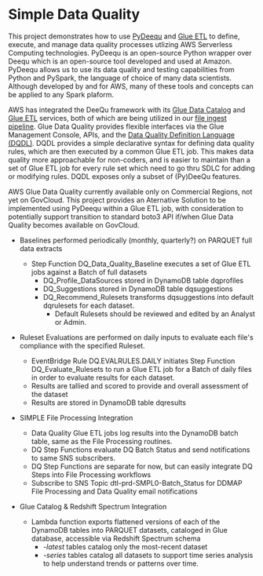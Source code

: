 # Simple Data Quality
This project demonstrates how to use [PyDeequ](https://github.com/awslabs/python-deequ) and [Glue ETL](https://aws.amazon.com/glue/) to define, execute, and manage data quality processes utlizing AWS Serverless Computing technologies.   PyDeequ is an open-source Python wrapper over Deequ which is an open-source tool developed and used at Amazon. PyDeequ allows us to use its data quality and testing capabilities from Python and PySpark, the language of choice of many data scientists.  Although developed by and for AWS, many of these tools and concepts can be applied to any Spark plaform.

AWS has integrated the DeeQu framework with its [Glue Data Catalog](https://docs.aws.amazon.com/glue/latest/dg/catalog-and-crawler.html) and [Glue ETL](https://aws.amazon.com/glue/) services, both of which are being utilized in our [file ingest pipeline](https://github.com/froghollow/simple-file-processing). 
 Glue Data Quality provides flexible interfaces via the Glue Management Console, APIs, and the [Data Quality Definition Language (DQDL)](https://docs.aws.amazon.com/glue/latest/dg/dqdl.html).   DQDL provides a simple declarative syntax for defining data quality rules, which are then executed by a common Glue ETL job.  This makes data quality more approachable for non-coders, and is easier to maintain than a set of Glue ETL job for every rule set which need to go thru SDLC for adding or modifying rules.  DQDL exposes only a subset of (Py)DeeQu features.

AWS Glue Data Quality currently available only on Commercial Regions, not yet on GovCloud.   This project provides an Aternative Solution to be implemented using PyDeequ within a Glue ETL job, with consideration to potentially support transition to standard boto3 API if/when Glue Data Quality becomes available on GovCloud.

- Baselines performed periodically (monthly, quarterly?) on PARQUET full data extracts 

  -  Step Function DQ_Data_Quality_Baseline executes a set of Glue ETL jobs against a Batch of full datasets
      - DQ_Profile_DataSources stored in DynamoDB table dqprofiles
      - DQ_Suggestions stored in DynamoDB table dqsuggestions
      - DQ_Recommend_Rulesets transforms dqsuggestions into default dqrulesets for each dataset.
        - Default Rulesets should be reviewed and edited by an Analyst or Admin.  
   
- Ruleset Evaluations are performed on daily inputs to evaluate each file's compliance with the specified Ruleset.
  - EventBridge Rule DQ.EVALRULES.DAILY initiates Step Function DQ_Evaluate_Rulesets to run a Glue ETL job for a Batch of daily files in order to evaluate results for each dataset.
  - Results are tallied and scored to provide and overall assessment of the dataset
  - Results are stored in DynamoDB table dqresults
  
- SIMPLE File Processing Integration
  - Data Quality Glue ETL jobs log results into the DynamoDB batch table, same as the File Processing routines.  
  - DQ Step Functions evaluate DQ Batch Status and send notifications to same SNS subscribers.
  - DQ Step Functions are separate for now, but can easily integrate DQ Steps into File Processing workflows
  - Subscribe to SNS Topic dtl-prd-SMPL0-Batch_Status for DDMAP File Processing and Data Quality email notifications 

- Glue Catalog & Redshift Spectrum Integration
  - Lambda function  exports flattened versions of each of the DynamoDB tables into PARQUET datasets, cataloged in Glue database, accessible via Redshift Spectrum schema
    - *-latest* tables catalog only the most-recent dataset
    - *-series* tables catalog all datasets to support time series analysis to help understand trends or patterns over time.
